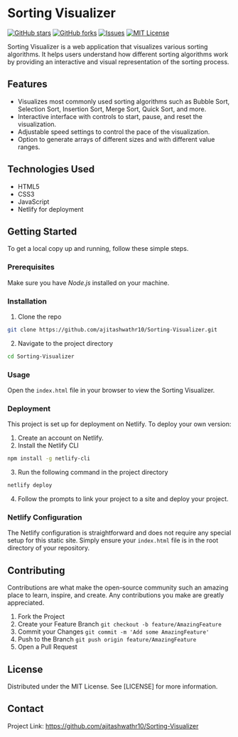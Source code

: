 # Sorting Visualizer

[![GitHub stars](https://img.shields.io/github/stars/ajitashwathr10/sorting-visualizer?style=social)](https://github.com/ajitashwathr10/sorting-visualizer/stargazers)
[![GitHub forks](https://img.shields.io/github/forks/ajitashwathr10/sorting-visualizer?style=social)](https://github.com/ajitashwathr10/sorting-visualizer/network)
[![Issues](https://img.shields.io/github/issues/ajitashwathr10/sorting-visualizer)](https://github.com/ajitashwathr10/sorting-visualizer/issues)
[![MIT License](https://img.shields.io/github/license/ajitashwathr10/sorting-visualizer)](LICENSE)

Sorting Visualizer is a web application that visualizes various sorting algorithms. It helps users understand how different sorting algorithms work by providing an interactive and visual representation of the sorting process.

## Features
- Visualizes most commonly used sorting algorithms such as Bubble Sort, Selection Sort, Insertion Sort, Merge Sort, Quick Sort, and more.
- Interactive interface with controls to start, pause, and reset the visualization.
- Adjustable speed settings to control the pace of the visualization.
- Option to generate arrays of different sizes and with different value ranges.
## Technologies Used
- HTML5
- CSS3
- JavaScript
- Netlify for deployment

## Getting Started
To get a local copy up and running, follow these simple steps.

### Prerequisites
Make sure you have *Node.js* installed on your machine.

### Installation
1. Clone the repo
  ```bash
  git clone https://github.com/ajitashwathr10/Sorting-Visualizer.git
  ```
2. Navigate to the project directory
  ```bash
  cd Sorting-Visualizer
  ```
### Usage
Open the `index.html` file in your browser to view the Sorting Visualizer.
### Deployment
This project is set up for deployment on Netlify. To deploy your own version:
1. Create an account on Netlify.
2. Install the Netlify CLI
  ```bash
  npm install -g netlify-cli
  ```
3. Run the following command in the project directory
  ```bash
  netlify deploy
  ```
4. Follow the prompts to link your project to a site and deploy your project.

### Netlify Configuration
The Netlify configuration is straightforward and does not require any special setup for this static site. Simply ensure your `index.html` file is in the root directory of your repository.

## Contributing
Contributions are what make the open-source community such an amazing place to learn, inspire, and create. Any contributions you make are greatly appreciated.

1. Fork the Project
2. Create your Feature Branch `git checkout -b feature/AmazingFeature`
3. Commit your Changes `git commit -m 'Add some AmazingFeature'`
4. Push to the Branch `git push origin feature/AmazingFeature`
5. Open a Pull Request
   
## License
Distributed under the MIT License. See [LICENSE] for more information.

## Contact
Project Link: https://github.com/ajitashwathr10/Sorting-Visualizer
